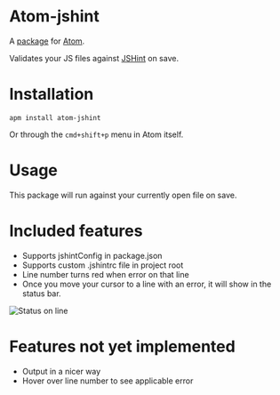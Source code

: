 # Atom-jshint

A [package](http://atom.io/packages/atom-jshint) for [Atom](https://atom.io).

Validates your JS files against [JSHint](http://jshint.com) on save.

Installation
===

`apm install atom-jshint`

Or through the `cmd+shift+p` menu in Atom itself.

Usage
===

This package will run against your currently open file on save.

Included features
===
 * Supports jshintConfig in package.json
 * Supports custom .jshintrc file in project root
 * Line number turns red when error on that line
 * Once you move your cursor to a line with an error, it will show in the status bar.

![Status on line](http://cl.ly/image/000i1Z2c2g3j/Image%202014-03-02%20at%208.41.18%20am.png)

Features not yet implemented
===

  * Output in a nicer way
  * Hover over line number to see applicable error
